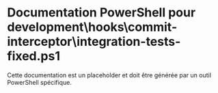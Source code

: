# Documentation PowerShell pour development\hooks\commit-interceptor\integration-tests-fixed.ps1

Cette documentation est un placeholder et doit être générée par un outil PowerShell spécifique.
